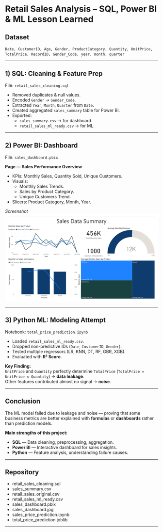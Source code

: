 # Retail Sales Analysis – SQL, Power BI & ML Lesson Learned

## Dataset
`Date, CustomerID, Age, Gender, ProductCategory, Quantity, UnitPrice, TotalPrice, RecordID, Gender_Code, year, month, quarter`

---

## 1) SQL: Cleaning & Feature Prep
File: `retail_sales_cleaning.sql`

- Removed duplicates & null values.
- Encoded `Gender` → `Gender_Code`.
- Extracted `Year`, `Month`, `Quarter` from `Date`.
- Created aggregated `sales_summary` table for Power BI.
- Exported:
  - `sales_summary.csv` → for dashboard.
  - `retail_sales_ml_ready.csv` → for ML.

---

## 2) Power BI: Dashboard
File: `sales_dashboard.pbix`

**Page — Sales Performance Overview**
- KPIs: Monthly Sales, Quantity Sold, Unique Customers.
- Visuals:
  - Monthly Sales Trends.
  - Sales by Product Category.
  - Unique Customers Trend.
- Slicers: Product Category, Month, Year.

_Screenshot_
![Sales Dashboard](images/sales_dashboard.jpg)

---

## 3) Python ML: Modeling Attempt
Notebook: `total_price_prediction.ipynb`

- Loaded `retail_sales_ml_ready.csv`.
- Dropped non-predictive IDs (`Date`, `CustomerID`, `Gender`).
- Tested multiple regressors (LR, KNN, DT, RF, GBR, XGB).
- Evaluated with **R² Score**.

**Key Finding:**  
`UnitPrice` and `Quantity` perfectly determine `TotalPrice` (`TotalPrice = UnitPrice × Quantity`) → **data leakage**.  
Other features contributed almost no signal → **noise**.

---

## Conclusion
The ML model failed due to leakage and noise — proving that some business metrics are better explained with **formulas** or **dashboards** rather than prediction models.  

**Main strengths of this project:**
- **SQL** — Data cleaning, preprocessing, aggregation.
- **Power BI** — Interactive dashboard for sales insights.
- **Python** — Feature analysis, understanding failure causes.

---

## Repository
- retail_sales_cleaning.sql
- sales_summary.csv
- retail_sales_original.csv
- retail_sales_ml_ready.csv
- sales_dashboard.pbix
- sales_dashboard.jpg
- sales_price_prediction.ipynb
- total_price_prediction.joblib

---
